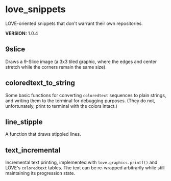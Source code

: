 # love\_snippets
LÖVE-oriented snippets that don't warrant their own repositories.

**VERSION:** 1.0.4


## 9slice
Draws a 9-Slice image (a 3x3 tiled graphic, where the edges and center stretch while the corners remain the same size).


## coloredtext\_to\_string
Some basic functions for converting `coloredtext` sequences to plain strings, and writing them to the terminal for debugging purposes. (They do not, unfortunately, print to terminal with the colors intact.)


## line\_stipple
A function that draws stippled lines.


## text\_incremental
Incremental text printing, implemented with `love.graphics.printf()` and LÖVE's `coloredtext` tables. The text can be re-wrapped arbitrarily while still maintaining its progression state.

